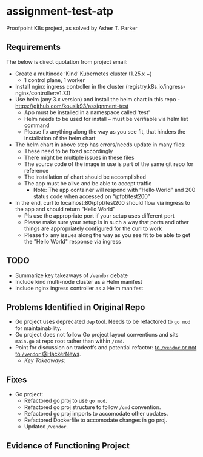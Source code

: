 # assignment-test-atp
Proofpoint K8s project, as solved by Asher T. Parker

## Requirements

The below is direct quotation from project email:

* Create a multinode ‘Kind’ Kubernetes cluster  (1.25.x +) 
  * 1 control plane, 1 worker
* Install nginx ingress controller in the cluster (registry.k8s.io/ingress-nginx/controller:v1.7.1)
* Use helm (any 3.x version) and Install the helm chart in this repo - https://github.com/kousik93/assignment-test
  * App must be installed in a namespace called 'test'
  * Helm needs to be used for install – must be verifiable via helm list command
  * Please fix anything along the way as you see fit, that hinders the installation of the helm chart
* The helm chart in above step has errors/needs update in many files:
  * These need to be fixed accordingly 
  * There might be multiple issues in these files
  * The source code of the image in use is part of the same git repo for reference
  * The installation of chart should be accomplished
  * The app must be alive and be able to accept traffic
    * Note: The app container will respond with “Hello World” and 200 status code when accessed on “/pfpt/test200”
* In the end, curl to localhost:80/pfpt/test200 should flow via ingress to the app and should return “Hello World”
  * Pls use the appropriate port if your setup uses different port
  * Please make sure your setup is in such a way that ports and other things are appropriately configured for the curl to work
  * Please fix any issues along the way as you see fit to be able to get the "Hello World" response via ingress

## TODO

* Summarize key takeaways of `/vendor` debate
* Include kind multi-node cluster as a Helm manifest
* Include nginx ingress controller as a Helm manifest

## Problems Identified in Original Repo

* Go project uses deprecated `dep` tool. Needs to be refactored to `go mod` for maintainability.
* Go project does not follow Go project layout conventions and sits `main.go` at repo root rather than within `/cmd`.
* Point for discussion on tradeoffs and potential refactor: [to `/vendor` or not to `/vendor` @HackerNews](https://news.ycombinator.com/item?id=36046662).
  * *Key Takeaways*:   

## Fixes

* Go project:
  * Refactored go proj to use `go mod`.
  * Refactored go proj structure to follow `/cmd` convention.
  * Refactored go proj imports to accomodate other updates.
  * Refactored Dockerfile to accomodate changes in go proj.
  * Updated `/vendor`.

## Evidence of Functioning Project
